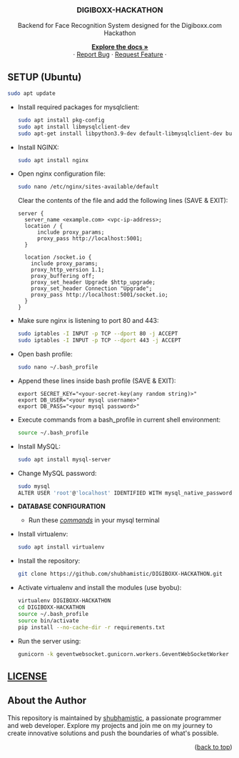 <a name="readme-top"></a>

<div align="center">
  <h3 align="center">DIGIBOXX-HACKATHON</h3>
  Backend for Face Recognition System designed for the Digiboxx.com Hackathon
  <p align="center">
    <a href="https://github.com/shubhamistic/DIGIBOXX-HACKATHON"><strong>Explore the docs »</strong></a>
    <br />
    ·
    <a href="https://github.com/shubhamistic/DIGIBOXX-HACKATHON/issues">Report Bug</a>
    ·
    <a href="https://github.com/shubhamistic/DIGIBOXX-HACKATHON/issues">Request Feature</a>
    ·
  </p>
</div>

## SETUP (Ubuntu)

```bash
sudo apt update
```

- Install required packages for mysqlclient:
  ```bash
  sudo apt install pkg-config
  sudo apt install libmysqlclient-dev
  sudo apt-get install libpython3.9-dev default-libmysqlclient-dev build-essential
  ```

- Install NGINX:
  ```bash
  sudo apt install nginx
  ```

- Open nginx configuration file:
  ```bash
  sudo nano /etc/nginx/sites-available/default
  ```

  Clear the contents of the file and add the following lines (SAVE & EXIT):
  ```
  server {
    server_name <example.com> <vpc-ip-address>;
    location / {
        include proxy_params;
        proxy_pass http://localhost:5001;
    }

    location /socket.io {
      include proxy_params;
      proxy_http_version 1.1;
      proxy_buffering off;
      proxy_set_header Upgrade $http_upgrade;
      proxy_set_header Connection "Upgrade";
      proxy_pass http://localhost:5001/socket.io;
    }
  }
  ```
  
- Make sure nginx is listening to port 80 and 443:
  ```bash
  sudo iptables -I INPUT -p TCP --dport 80 -j ACCEPT
  sudo iptables -I INPUT -p TCP --dport 443 -j ACCEPT
  ```

- Open bash profile:
  ```bash
  sudo nano ~/.bash_profile
  ```

- Append these lines inside bash profile (SAVE & EXIT):
  ```
  export SECRET_KEY="<your-secret-key(any random string)>"
  export DB_USER="<your mysql username>"
  export DB_PASS="<your mysql password>"
  ```
  
- Execute commands from a bash_profile in current shell environment:
  ```bash
  source ~/.bash_profile
  ```
  
- Install MySQL:
  ```bash
  sudo apt install mysql-server
  ```
  
- Change MySQL password:
  ```bash
  sudo mysql
  ALTER USER 'root'@'localhost' IDENTIFIED WITH mysql_native_password BY 'password';
  ```

- **DATABASE CONFIGURATION**
  - Run these [*commands*](/models/) in your mysql terminal

- Install virtualenv:
  ```bash
  sudo apt install virtualenv
  ```

- Install the repository:
  ```bash
  git clone https://github.com/shubhamistic/DIGIBOXX-HACKATHON.git
  ```

- Activate virtualenv and install the modules (use byobu):
  ```bash
  virtualenv DIGIBOXX-HACKATHON
  cd DIGIBOXX-HACKATHON
  source ~/.bash_profile
  source bin/activate
  pip install --no-cache-dir -r requirements.txt
  ```

- Run the server using:
  ```bash
  gunicorn -k geventwebsocket.gunicorn.workers.GeventWebSocketWorker -w 1 -b 127.0.0.1:5001 app:app
  ```

## [LICENSE](LICENSE)


## About the Author
This repository is maintained by [shubhamistic](https://github.com/shubhamistic), a passionate programmer and web developer. Explore my projects and join me on my journey to create innovative solutions and push the boundaries of what's possible.


<p align="right">(<a href="#readme-top">back to top</a>)</p>
